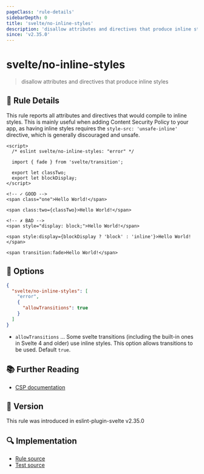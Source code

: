 ```yaml
---
pageClass: 'rule-details'
sidebarDepth: 0
title: 'svelte/no-inline-styles'
description: 'disallow attributes and directives that produce inline styles'
since: 'v2.35.0'
---
```


# svelte/no-inline-styles

> disallow attributes and directives that produce inline styles

## :book: Rule Details

This rule reports all attributes and directives that would compile to inline styles. This is mainly useful when adding Content Security Policy to your app, as having inline styles requires the `style-src: 'unsafe-inline'` directive, which is generally discouraged and unsafe.

<!--eslint-skip-->

```svelte
<script>
  /* eslint svelte/no-inline-styles: "error" */

  import { fade } from 'svelte/transition';

  export let classTwo;
  export let blockDisplay;
</script>

<!-- ✓ GOOD -->
<span class="one">Hello World!</span>

<span class:two={classTwo}>Hello World!</span>

<!-- ✗ BAD -->
<span style="display: block;">Hello World!</span>

<span style:display={blockDisplay ? 'block' : 'inline'}>Hello World!</span>

<span transition:fade>Hello World!</span>
```

## :wrench: Options

```json
{
  "svelte/no-inline-styles": [
    "error",
    {
      "allowTransitions": true
    }
  ]
}
```

- `allowTransitions` ... Some svelte transitions (including the built-in ones in Svelte 4 and older) use inline styles. This option allows transitions to be used. Default `true`.

## :books: Further Reading

- [CSP documentation](https://developer.mozilla.org/en-US/docs/Web/HTTP/CSP)

## :rocket: Version

This rule was introduced in eslint-plugin-svelte v2.35.0

## :mag: Implementation

- [Rule source](https://github.com/sveltejs/eslint-plugin-svelte/blob/main/packages/eslint-plugin-svelte/src/rules/no-inline-styles.ts)
- [Test source](https://github.com/sveltejs/eslint-plugin-svelte/blob/main/packages/eslint-plugin-svelte/tests/src/rules/no-inline-styles.ts)
